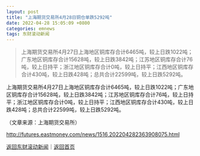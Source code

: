 ```yaml
---
layout: post
title: "上海期货交易所4月28日铜仓单跌5292吨"
date: 2022-04-28 15:05:09 +0800
categories: emnews
tags: 东财滚动新闻
---
```

> 上海期货交易所4月27日上海地区铜库存合计6465吨，较上日跌1022吨；广东地区铜库存合计15628吨，较上日跌3842吨；江苏地区铜库存合计76吨，较上日持平；浙江地区铜库存合计0吨，较上日持平；江西地区铜库存合计430吨，较上日跌428吨；总共合计22599吨，较上日跌5292吨。

<p>上海期货交易所4月27日上海地区铜库存合计6465吨，较上日跌1022吨；广东地区铜库存合计15628吨，较上日跌3842吨；江苏地区铜库存合计76吨，较上日持平；浙江地区铜库存合计0吨，较上日持平；江西地区铜库存合计430吨，较上日跌428吨；总共合计22599吨，较上日跌5292吨。<br /></p><p class="em_media">（文章来源：上海期货交易所）</p>

<http://futures.eastmoney.com/news/1516,202204282363908075.html>

[返回东财滚动新闻](//finews.withounder.com/emnews/)｜[返回首页](//finews.withounder.com/)